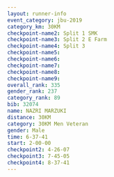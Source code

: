 ```yaml
---
layout: runner-info 
event_category: jbu-2019 
category_km: 30KM 
checkpoint-name2: Split 1 SMK 
checkpoint-name3: Split 2 E Farm 
checkpoint-name4: Split 3 
checkpoint-name5: 
checkpoint-name6: 
checkpoint-name7: 
checkpoint-name8: 
checkpoint-name9: 
overall_rank: 335
gender_rank: 237
category_rank: 89
bib: 32074
name: NAZRI MARZUKI
distance: 30KM
category: 30KM Men Veteran
gender: Male
time: 6-37-41
start: 2-00-00
checkpoint2: 4-26-07
checkpoint3: 7-45-05
checkpoint4: 8-37-41
---
```

